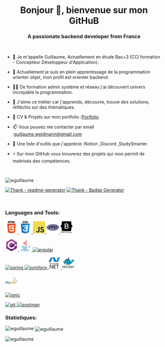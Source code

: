 <h1 align="center">Bonjour 👋, bienvenue sur mon GitHuB </h1>
<h3 align="center">A passionate backend developer from France</h3>
<br>


- 🔭 Je m'appelle Guillaume, Actuellement en étude Bac+3 (CCI formation - Concepteur Développeur d'Application).

- 🌱 Actuellement je suis en plein apprentissage de la programmation orienter objet, mon profil est orienter backend.

- 👨‍🎓 De formation admin système et réseau j'ai découvert univers incroyable la programmation.

- 🎁 J'aime ce métier car j'apprends, découvre, trouve des solutions, réfléchis sur des thématiques.

- 💼 CV & Projets sur mon portfolio :<a href="https://wguillaume.github.io/Portfolio/">Portfolio</a>

- 📫 Vous pouvez me contacter par email :<a href="mailto:guillaume.weidmann@gmail.com">guillaume.weidmann@gmail.com</a>

- 📝 Une liste d'outils que j'apprécie :Notion ,Discord ,StudySmarter.

- ⚡ Sur mon GitHub vous trouverez des projets qui mon permit de maitrisés des compétences.

<br>
<p align="left"> <img src="https://komarev.com/ghpvc/?username=wguillaume&label=Profile%20views&color=0e75b6&style=flat" alt="wguillaume" /> </p>

[![Thank - readme-generator](https://img.shields.io/badge/Thank-readme--generator-2ea44f)](https://rahuldkjain.github.io/gh-profile-readme-generator/)
[![Thank - Badge Generator](https://img.shields.io/badge/Thank-Badge_Generator-2ea44f)](https://michaelcurrin.github.io/badge-generator/#/generic)

<p align="left">
</p>
<br>
<h3 align="left">Languages and Tools:</h3>


<p align="left">
<a href="https://www.w3.org/html/" target="_blank" rel="noreferrer"> <img src="https://raw.githubusercontent.com/devicons/devicon/master/icons/html5/html5-original-wordmark.svg" alt="html5" width="40" height="40"/> </a> <a href="https://www.w3schools.com/css/" target="_blank" rel="noreferrer"> <img src="https://raw.githubusercontent.com/devicons/devicon/master/icons/css3/css3-original-wordmark.svg" alt="css3" width="40" height="40"/> </a><a href="https://developer.mozilla.org/en-US/docs/Web/JavaScript" target="_blank" rel="noreferrer"> <img src="https://raw.githubusercontent.com/devicons/devicon/master/icons/javascript/javascript-original.svg" alt="javascript" width="40" height="40"/> </a> <a href="https://www.php.net" target="_blank" rel="noreferrer"> <img src="https://raw.githubusercontent.com/devicons/devicon/master/icons/php/php-original.svg" alt="php" width="40" height="40"/> </a><a href="https://getbootstrap.com" target="_blank" rel="noreferrer"> <img src="https://raw.githubusercontent.com/devicons/devicon/master/icons/bootstrap/bootstrap-plain-wordmark.svg" alt="bootstrap" width="40" height="40"/> </a>

<a href="https://www.w3schools.com/cs/" target="_blank" rel="noreferrer"> <img src="https://raw.githubusercontent.com/devicons/devicon/master/icons/csharp/csharp-original.svg" alt="csharp" width="40" height="40"/> </a><a href="https://www.java.com" target="_blank" rel="noreferrer"> <img src="https://raw.githubusercontent.com/devicons/devicon/master/icons/java/java-original.svg" alt="java" width="40" height="40"/> </a><a href="https://angular.io" target="_blank" rel="noreferrer"> <img src="https://angular.io/assets/images/logos/angular/angular.svg" alt="angular" width="40" height="40"/> </a> 

<a href="https://spring.io/" target="_blank" rel="noreferrer"> <img src="https://www.vectorlogo.zone/logos/springio/springio-icon.svg" alt="spring" width="40" height="40"/> </a><a href="https://symfony.com" target="_blank" rel="noreferrer"> <img src="https://symfony.com/logos/symfony_black_03.svg" alt="symfony" width="40" height="40"/> </a><a href="https://dotnet.microsoft.com/" target="_blank" rel="noreferrer"> <img src="https://raw.githubusercontent.com/devicons/devicon/master/icons/dot-net/dot-net-original-wordmark.svg" alt="dotnet" width="40" height="40"/> </a><a href="https://www.docker.com/" target="_blank" rel="noreferrer"> <img src="https://raw.githubusercontent.com/devicons/devicon/master/icons/docker/docker-original-wordmark.svg" alt="docker" width="40" height="40"/> </a> 

<a href="https://www.mysql.com/" target="_blank" rel="noreferrer"> <img src="https://raw.githubusercontent.com/devicons/devicon/master/icons/mysql/mysql-original-wordmark.svg" alt="mysql" width="40" height="40"/> </a>

<a href="https://ionicframework.com" target="_blank" rel="noreferrer"> <img src="https://upload.wikimedia.org/wikipedia/commons/d/d1/Ionic_Logo.svg" alt="ionic" width="40" height="40"/> </a> 

<a href="https://git-scm.com/" target="_blank" rel="noreferrer"> <img src="https://www.vectorlogo.zone/logos/git-scm/git-scm-icon.svg" alt="git" width="40" height="40"/> </a> <a href="https://postman.com" target="_blank" rel="noreferrer"> <img src="https://www.vectorlogo.zone/logos/getpostman/getpostman-icon.svg" alt="postman" width="40" height="40"/> </a></p> 


<h3 align="left">Statistiques:</h3>
<p><img align="left" src="https://github-readme-stats.vercel.app/api/top-langs?username=wguillaume&show_icons=true&locale=en&layout=compact" alt="wguillaume" /></p>

<p>&nbsp;<img align="center" src="https://github-readme-stats.vercel.app/api?username=wguillaume&show_icons=true&locale=en" alt="wguillaume" /></p>

<p><img align="center" src="https://github-readme-streak-stats.herokuapp.com/?user=wguillaume&" alt="wguillaume" /></p>


<!--
**WGuillaume/WGuillaume** is a ✨ _special_ ✨ repository because its `README.md` (this file) appears on your GitHub profile.


-->
